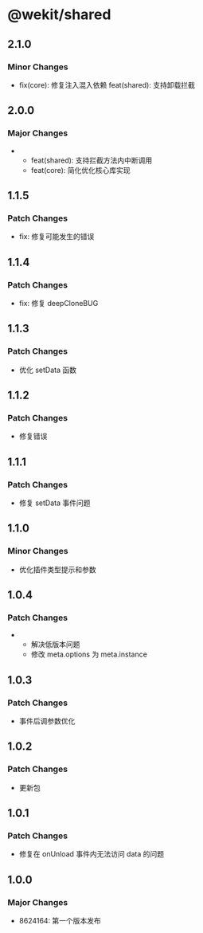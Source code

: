 # @wekit/shared

## 2.1.0

### Minor Changes

- fix(core): 修复注入混入依赖
  feat(shared): 支持卸载拦截

## 2.0.0

### Major Changes

- - feat(shared): 支持拦截方法内中断调用
  - feat(core): 简化优化核心库实现

## 1.1.5

### Patch Changes

- fix: 修复可能发生的错误

## 1.1.4

### Patch Changes

- fix: 修复 deepCloneBUG

## 1.1.3

### Patch Changes

- 优化 setData 函数

## 1.1.2

### Patch Changes

- 修复错误

## 1.1.1

### Patch Changes

- 修复 setData 事件问题

## 1.1.0

### Minor Changes

- 优化插件类型提示和参数

## 1.0.4

### Patch Changes

- - 解决低版本问题
  - 修改 meta.options 为 meta.instance

## 1.0.3

### Patch Changes

- 事件后调参数优化

## 1.0.2

### Patch Changes

- 更新包

## 1.0.1

### Patch Changes

- 修复在 onUnload 事件内无法访问 data 的问题

## 1.0.0

### Major Changes

- 8624164: 第一个版本发布
